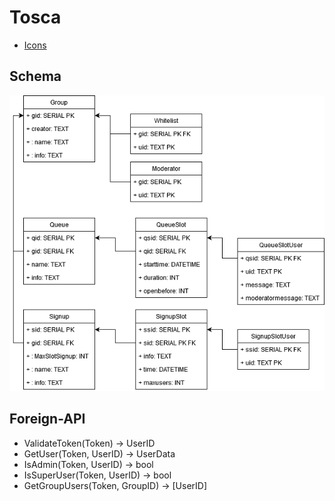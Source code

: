 # Tosca

* [Icons](https://github.com/tabler/tabler-icons)

## Schema

![Database structure](util/database_diagram.png)

## Foreign-API

* ValidateToken(Token) -> UserID
* GetUser(Token, UserID) -> UserData
* IsAdmin(Token, UserID) -> bool
* IsSuperUser(Token, UserID) -> bool
* GetGroupUsers(Token, GroupID) -> [UserID]
